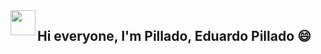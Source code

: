 <img src="./assets/Hand%20Wave.gif" width='40' align="left"/>
<h2>Hi everyone, I'm Pillado, Eduardo Pillado 😄</h2>
